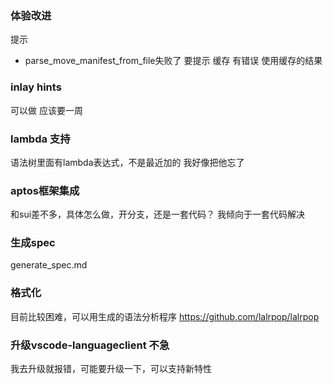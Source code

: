 ### 体验改进
提示
  * parse_move_manifest_from_file失败了 要提示
缓存
  有错误 使用缓存的结果


### inlay hints 
可以做 应该要一周

### lambda 支持
语法树里面有lambda表达式，不是最近加的
我好像把他忘了



### aptos框架集成
和sui差不多，具体怎么做，开分支，还是一套代码？
我倾向于一套代码解决


### 生成spec
generate_spec.md

### 格式化 
目前比较困难，可以用生成的语法分析程序
https://github.com/lalrpop/lalrpop

### 升级vscode-languageclient 不急
我去升级就报错，可能要升级一下，可以支持新特性



